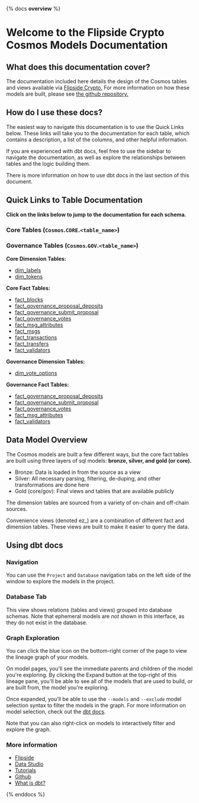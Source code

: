{% docs __overview__ %}

# Welcome to the Flipside Crypto Cosmos Models Documentation

## **What does this documentation cover?**
The documentation included here details the design of the Cosmos
 tables and views available via [Flipside Crypto.](https://flipsidecrypto.xyz/) For more information on how these models are built, please see [the github repository.](https://github.com/flipsideCrypto/cosmos-models/)

## **How do I use these docs?**
The easiest way to navigate this documentation is to use the Quick Links below. These links will take you to the documentation for each table, which contains a description, a list of the columns, and other helpful information.

If you are experienced with dbt docs, feel free to use the sidebar to navigate the documentation, as well as explore the relationships between tables and the logic building them.

There is more information on how to use dbt docs in the last section of this document.

## **Quick Links to Table Documentation**

**Click on the links below to jump to the documentation for each schema.**

### Core Tables (`Cosmos`.`CORE`.`<table_name>`)
### Governance Tables (`Cosmos`.`GOV`.`<table_name>`)

**Core Dimension Tables:**
- [dim_labels](#!/model/model.cosmos_models.core__dim_labels)
- [dim_tokens](#!/model/model.cosmos_models.core__dim_tokens)

**Core Fact Tables:**
- [fact_blocks](#!/model/model.cosmos.core__fact_blocks)
- [fact_governance_proposal_deposits](#!/model/model.cosmos.core__fact_governance_proposal_deposits)
- [fact_governance_submit_proposal](#!/model/model.cosmos.core__fact_governance_submit_proposal)
- [fact_governance_votes](#!/model/model.cosmos.core__fact_governance_votes)
- [fact_msg_attributes](#!/model/model.cosmos.core__fact_msg_attributes)
- [fact_msgs](#!/model/model.cosmos.core__fact_msgs)
- [fact_transactions](#!/model/model.cosmos.core__fact_transactions)
- [fact_transfers](#!/model/model.cosmos.core__fact_transfers)
- [fact_validators](#!/model/model.cosmos.core__fact_validators)

**Governance Dimension Tables:**
- [dim_vote_options](#!/model/model.cosmos_models.gov__dim_vote_options)


**Governance Fact Tables:**
- [fact_governance_proposal_deposits](#!/model/model.cosmos.gov__fact_governance_proposal_deposits)
- [fact_governance_submit_proposal](#!/model/model.cosmos.gov__fact_governance_submit_proposal)
- [fact_governance_votes](#!/model/model.cosmos.gov__fact_governance_votes)
- [fact_msg_attributes](#!/model/model.cosmos.core__fact_msg_attributes)
- [fact_validators](#!/model/model.cosmos.gov__fact_validators)


## **Data Model Overview**

The Cosmos models are built a few different ways, but the core fact tables are built using three layers of sql models: **bronze, silver, and gold (or core).**

- Bronze: Data is loaded in from the source as a view
- Silver: All necessary parsing, filtering, de-duping, and other transformations are done here
- Gold (core/gov): Final views and tables that are available publicly

The dimension tables are sourced from a variety of on-chain and off-chain sources.

Convenience views (denoted ez_) are a combination of different fact and dimension tables. These views are built to make it easier to query the data.

## **Using dbt docs**
### Navigation

You can use the ```Project``` and ```Database``` navigation tabs on the left side of the window to explore the models in the project.

### Database Tab

This view shows relations (tables and views) grouped into database schemas. Note that ephemeral models are *not* shown in this interface, as they do not exist in the database.

### Graph Exploration

You can click the blue icon on the bottom-right corner of the page to view the lineage graph of your models.

On model pages, you'll see the immediate parents and children of the model you're exploring. By clicking the Expand button at the top-right of this lineage pane, you'll be able to see all of the models that are used to build, or are built from, the model you're exploring.

Once expanded, you'll be able to use the ```--models``` and ```--exclude``` model selection syntax to filter the models in the graph. For more information on model selection, check out the [dbt docs](https://docs.getdbt.com/docs/model-selection-syntax).

Note that you can also right-click on models to interactively filter and explore the graph.


### **More information**
- [Flipside](https://flipsidecrypto.xyz/)
- [Data Studio](https://flipsidecrypto.xyz/edit)
- [Tutorials](https://docs.flipsidecrypto.com/our-data/tutorials)
- [Github](https://github.com/FlipsideCrypto/cosmos-models)
- [What is dbt?](https://docs.getdbt.com/docs/introduction)

{% enddocs %}